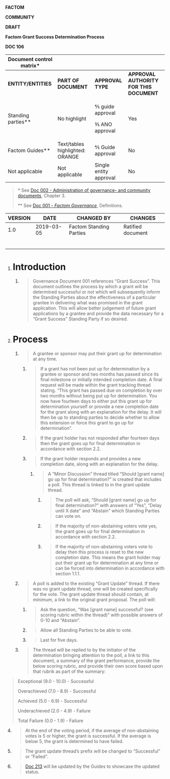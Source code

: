 **FACTOM**

**COMMUNITY**

**DRAFT**

**Factom Grant Success Determination Process**

**DOC 106**

<table>
<thead>
<tr class="header">
<th>Document control matrix*</th>
<th></th>
<th></th>
<th></th>
</tr>
</thead>
<tbody>
<tr class="odd">
<td><strong>ENTITY/ENTITIES</strong></td>
<td><strong>PART OF DOCUMENT</strong></td>
<td><strong>APPROVAL TYPE</strong></td>
<td><strong>APPROVAL AUTHORITY FOR THIS DOCUMENT</strong></td>
</tr>
<tr class="even">
<td>Standing parties**</td>
<td>No highlight</td>
<td><p>⅘ guide approval</p>
<p>⅗ ANO approval</p></td>
<td>Yes</td>
</tr>
<tr class="odd">
<td>Factom Guides**</td>
<td>Text/tables highlighted: ORANGE</td>
<td>⅘ Guide approval</td>
<td>No</td>
</tr>
<tr class="even">
<td>Not applicable</td>
<td>Not applicable</td>
<td>Single entity approval</td>
<td>No</td>
</tr>
</tbody>
</table>

> \* See [<span class="underline">Doc 002 - Administration of
> governance- and community
> documents</span>](https://docs.google.com/document/d/12nvQVDOoLFNtmV_jqFEeWo1Ixx3R08z4KqLNVEbDoU4/edit?usp=sharing),
> Chapter 3.
> 
> \*\* See [<span class="underline">Doc 001 - *Factom
> Governance*</span>](https://docs.google.com/document/d/1RVaVR7lvfGgOBMG-7oca9TtpnR7qaEfr6XJVaZJwd3M/edit?usp=sharing),
> Definitions.

| VERSION | DATE       | CHANGED BY              | CHANGES           |
| ------- | ---------- | ----------------------- | ----------------- |
| 1.0     | 2019-03-05 | Factom Standing Parties | Ratified document |
|         |            |                         |                   |
|         |            |                         |                   |
|         |            |                         |                   |
|         |            |                         |                   |
|         |            |                         |                   |
|         |            |                         |                   |

1.  # Introduction
    
    1.  > Governance Document 001 references “Grant Success”. This
        > document outlines the process by which a grant will be
        > determined successful or not which will subsequently inform
        > the Standing Parties about the effectiveness of a particular
        > grantee in delivering what was promised in the grant
        > application. This will allow better judgement of future grant
        > applications by a grantee and provide the data necessary for a
        > “Grant Success” Standing Party if so desired.

2.  # Process
    
    1.  > A grantee or sponsor may put their grant up for determination
        > at any time.
        
        1.  > If a grant has not been put up for determination by a
            > grantee or sponsor and two months has passed since its
            > final milestone or initially intended completion date. A
            > final request will be made within the grant tracking
            > thread stating. “This grant has passed due on completion
            > by over two months without being put up for determination.
            > You now have fourteen days to either put this grant up for
            > determination yourself or provide a new completion date
            > for the grant along with an explanation for the delay. It
            > will then be up to standing parties to decide whether to
            > allow this extension or force this grant to go up for
            > determination”.
        
        2.  > If the grant holder has not responded after fourteen days
            > then the grant goes up for final determination in
            > accordance with section 2.2.
        
        3.  > If the grant holder responds and provides a new completion
            > date, along with an explanation for the delay.
            
            1.  > A “Minor Discussion” thread titled “Should \[grant
                > name\] go up for final determination?” is created that
                > includes a poll. This thread is linked to in the grant
                > update thread.
                
                1.  > The poll will ask, “Should \[grant name\] go up
                    > for final determination?” with answers of “Yes”,
                    > “Delay until X date” and “Abstain” which
                    > Standing Parties can vote on.
                
                2.  > If the majority of non-abstaining voters vote yes,
                    > the grant goes up for final determination in
                    > accordance with section 2.2.
                
                3.  > If the majority of non-abstaining voters vote to
                    > delay then this process is reset to the new
                    > completion date. This means the grant holder may
                    > put their grant up for determination at any time
                    > or can be forced into determination in accordance
                    > with section 1.1.1.
    
    2.  > A poll is added to the existing “Grant Update” thread. If
        > there was no grant update thread, one will be created
        > specifically for the vote. The grant update thread should
        > contain, at minimum, a link to the original grant proposal.
        > The poll will:
        
        1.  > Ask the question, “Was \[grant name\] successful? (see
            > scoring rubric within the thread)” with possible answers
            > of 0-10 and “Abstain”.
        
        2.  > Allow all Standing Parties to be able to vote.
        
        3.  > Last for five days.
    
    3.  > The thread will be replied to by the initiator of the
        > determination bringing attention to the poll, a link to this
        > document, a summary of the grant performance, provide the
        > below scoring rubric, and provide their own score based upon
        > that rubrik as part of the summary:

> Exceptional (9.0 - 10.0) - Successful
> 
> Overachieved (7.0 - 8.9) - Successful
> 
> Achieved (5.0 - 6.9) - Successful
> 
> Underachieved (2.0 - 4.9) - Failure
> 
> Total Failure (0.0 - 1.9) - Failure

4.  > At the end of the voting period, if the average of non-abstaining
    > votes is 5 or higher, the grant is successful. If the average is
    > below 5, the grant is determined to have failed.

5.  > The grant update thread’s prefix will be changed to “Successful”
    > or “Failed”.

6.  > [<span class="underline">Doc
    > 213</span>](https://docs.google.com/spreadsheets/d/1K3BL5aed_uFdfgcikjMdeDEi3fBjPTq2fdHsMwhlhys/edit?usp=sharing)
    > will be updated by the Guides to showcase the updated status.
